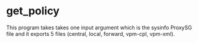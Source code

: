 # get_policy
This program takes takes one input argument which is the sysinfo ProxySG file and it exports 5 files (central, local, forward, vpm-cpl, vpm-xml).
